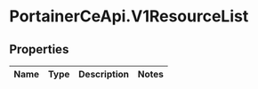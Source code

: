 # PortainerCeApi.V1ResourceList

## Properties
Name | Type | Description | Notes
------------ | ------------- | ------------- | -------------



